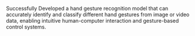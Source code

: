 Successfully Developed a hand gesture recognition model that can accurately identify and classify different hand gestures from image or video data, enabling intuitive human-computer interaction and gesture-based control systems.
